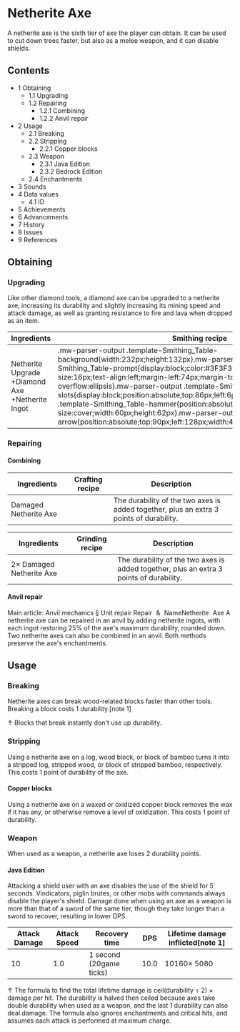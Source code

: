 # Netherite Axe
A netherite axe is the sixth tier of axe the player can obtain. It can be used to cut down trees faster, but also as a melee weapon, and it can disable shields.

## Contents
- 1 Obtaining
	- 1.1 Upgrading
	- 1.2 Repairing
		- 1.2.1 Combining
		- 1.2.2 Anvil repair
- 2 Usage
	- 2.1 Breaking
	- 2.2 Stripping
		- 2.2.1 Copper blocks
	- 2.3 Weapon
		- 2.3.1 Java Edition
		- 2.3.2 Bedrock Edition
	- 2.4 Enchantments
- 3 Sounds
- 4 Data values
	- 4.1 ID
- 5 Achievements
- 6 Advancements
- 7 History
- 8 Issues
- 9 References

## Obtaining
### Upgrading
Like other diamond tools, a diamond axe can be upgraded to a netherite axe, increasing its durability and slightly increasing its mining speed and attack damage, as well as granting resistance to fire and lava when dropped as an item.

| Ingredients                                     | Smithing recipe                                                                                                                                                                                                                                                                                                                                                                                                                                                                                                                                                                                                                                           |
|-------------------------------------------------|-----------------------------------------------------------------------------------------------------------------------------------------------------------------------------------------------------------------------------------------------------------------------------------------------------------------------------------------------------------------------------------------------------------------------------------------------------------------------------------------------------------------------------------------------------------------------------------------------------------------------------------------------------------|
| Netherite Upgrade +Diamond Axe +Netherite Ingot | .mw-parser-output .template-Smithing_Table-background{width:232px;height:132px}.mw-parser-output .template-Smithing_Table-prompt{display:block;color:#3F3F3F;font-family:Minecraft;font-size:16px;text-align:left;margin-left:74px;margin-top:24px;overflow:hidden;text-overflow:ellipsis}.mw-parser-output .template-Smithing_Table-slots{display:block;position:absolute;top:86px;left:6px}.mw-parser-output .template-Smithing_Table-hammer{position:absolute;top:6px;left:6px;background-size:cover;width:60px;height:62px}.mw-parser-output .template-Smithing_Table-arrow{position:absolute;top:90px;left:128px;width:44px;height:30px}Upgrade Gear |

### Repairing
#### Combining
| Ingredients           | Crafting recipe | Description                                                                             |
|-----------------------|-----------------|-----------------------------------------------------------------------------------------|
| Damaged Netherite Axe |                 | The durability of the two axes is added together, plus an extra 3 points of durability. |

| Ingredients              | Grinding recipe | Description                                                                             |
|--------------------------|-----------------|-----------------------------------------------------------------------------------------|
| 2× Damaged Netherite Axe |                 | The durability of the two axes is added together, plus an extra 3 points of durability. |

#### Anvil repair
Main article: Anvil mechanics § Unit repair
Repair & NameNetherite Axe
A netherite axe can be repaired in an anvil by adding netherite ingots, with each ingot restoring 25% of the axe's maximum durability, rounded down. Two netherite axes can also be combined in an anvil. Both methods preserve the axe's enchantments.

## Usage
### Breaking
Netherite axes can break wood-related blocks faster than other tools. Breaking a block costs 1 durability.[note 1]


↑ Blocks that break instantly don't use up durability.


### Stripping
Using a netherite axe on a log, wood block, or block of bamboo turns it into a stripped log, stripped wood, or block of stripped bamboo, respectively. This costs 1 point of durability of the axe.

#### Copper blocks
Using a netherite axe on a waxed or oxidized copper block removes the wax if it has any, or otherwise remove a level of oxidization. This costs 1 point of durability.

### Weapon
When used as a weapon, a netherite axe loses 2 durability points.

#### Java Edition
Attacking a shield user with an axe disables the use of the shield for 5 seconds. Vindicators, piglin brutes, or other mobs with commands always disable the player's shield. Damage done when using an axe as a weapon is more than that of a sword of the same tier, though they take longer than a sword to recover, resulting in lower DPS.

| Attack Damage | Attack Speed | Recovery time           | DPS  | Lifetime damage inflicted[note 1] |
|---------------|--------------|-------------------------|------|-----------------------------------|
| 10            | 1.0          | 1 second (20game ticks) | 10.0 | 10160× 5080                       |


↑ The formula to find the total lifetime damage is ceil(durability ÷ 2) × damage per hit. The durability is halved then ceiled because axes take double durability when used as a weapon, and the last 1 durability can also deal damage. The formula also ignores enchantments and critical hits, and assumes each attack is performed at maximum charge.



